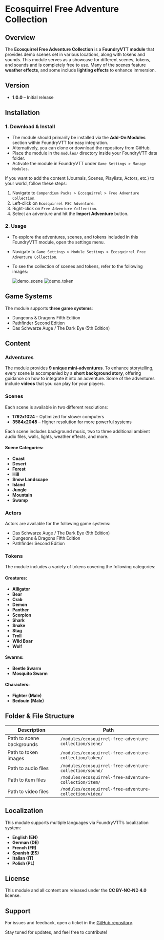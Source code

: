 # Ecosquirrel Free Adventure Collection

## Overview

The **Ecosquirrel Free Adventure Collection** is a **FoundryVTT module** that provides demo scenes set in various locations, along with tokens and sounds. This module serves as a showcase for different scenes, tokens, and sounds and is completely free to use. Many of the scenes feature **weather effects**, and some include **lighting effects** to enhance immersion.

## Version

- **1.0.0** – Initial release

## Installation

### 1. Download & Install

- The module should primarily be installed via the **Add-On Modules** section within FoundryVTT for easy integration.
- Alternatively, you can clone or download the repository from GitHub.
- Place the module in the `modules/` directory inside your FoundryVTT data folder.
- Activate the module in FoundryVTT under `Game Settings > Manage Modules`.

If you want to add the content (Journals, Scenes, Playlists, Actors, etc.) to your world, follow these steps:

1. Navigate to `Compendium Packs > Ecosquirrel > Free Adventure Collection`.
2. Left-click on `Ecosquirrel FSC Adventure`.
3. Right-click on `Free Adventure Collection`.
4. Select an adventure and hit the **Import Adventure** button.

### 2. Usage

- To explore the adventures, scenes, and tokens included in this FoundryVTT module, open the settings menu.
- Navigate to `Game Settings > Module Settings > Ecosquirrel Free Adventure Collection`.
- To see the collection of scenes and tokens, refer to the following images:

  ![demo_scene](https://github.com/xerberde/ecosquirrel-free-adventure-collection/blob/main/images/image_scene_selection.webp)
  ![demo_token](https://github.com/xerberde/ecosquirrel-free-adventure-collection/blob/main/images/image_token_selection.webp)

## Game Systems

The module supports **three game systems**:

- Dungeons & Dragons Fifth Edition
- Pathfinder Second Edition
- Das Schwarze Auge / The Dark Eye (5th Edition)

## Content

### Adventures

The module provides **9 unique mini-adventures**. To enhance storytelling, every scene is accompanied by a **short background story**, offering guidance on how to integrate it into an adventure. Some of the adventures include **videos** that you can play for your players.

### Scenes

Each scene is available in two different resolutions:

- **1792x1024** – Optimized for slower computers
- **3584x2048** – Higher resolution for more powerful systems

Each scene includes background music, two to three additional ambient audio files, walls, lights, weather effects, and more.

#### Scene Categories:
- **Coast**
- **Desert**
- **Forest**
- **Hill**
- **Snow Landscape**
- **Island**
- **Jungle**
- **Mountain**
- **Swamp**

### Actors

Actors are available for the following game systems:

- Das Schwarze Auge / The Dark Eye (5th Edition)
- Dungeons & Dragons Fifth Edition
- Pathfinder Second Edition

### Tokens

The module includes a variety of tokens covering the following categories:

#### Creatures:
- **Alligator**
- **Bear**
- **Crab**
- **Demon**
- **Panther**
- **Scorpion**
- **Shark**
- **Snake**
- **Stag**
- **Troll**
- **Wild Boar**
- **Wolf**

#### Swarms:
- **Beetle Swarm**
- **Mosquito Swarm**

#### Characters:
- **Fighter (Male)**
- **Bedouin (Male)**

## Folder & File Structure

| **Description**                | **Path**  |
|--------------------------------|-------------------------------------------------|
| Path to scene backgrounds      | `/modules/ecosquirrel-free-adventure-collection/scene/`  |
| Path to token images           | `/modules/ecosquirrel-free-adventure-collection/token/`  |
| Path to audio files            | `/modules/ecosquirrel-free-adventure-collection/sound/`  |
| Path to item files             | `/modules/ecosquirrel-free-adventure-collection/item/`  |
| Path to video files            | `/modules/ecosquirrel-free-adventure-collection/video/`  |

## Localization

This module supports multiple languages via FoundryVTT’s localization system:

- **English (EN)**
- **German (DE)**
- **French (FR)**
- **Spanish (ES)**
- **Italian (IT)**
- **Polish (PL)**

## License

This module and all content are released under the **CC BY-NC-ND 4.0** license.

## Support

For issues and feedback, open a ticket in the [GitHub repository](https://github.com/your-repo/ecosquirrel-free-adventure-collection).

Stay tuned for updates, and feel free to contribute!

